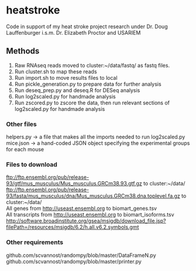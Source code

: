 # heatstroke
Code in support of my heat stroke project research under Dr. Doug Lauffenburger i.s.m. Dr. Elizabeth Proctor and USARIEM

## Methods
1. Raw RNAseq reads moved to cluster:\~/data/fastq/ as fastq files.
2. Run cluster.sh to map these reads
3. Run import.sh to move results files to local
4. Run pickle_generation.py to prepare data for further analysis
5. Run deseq_prep.py and deseq.R for DESeq analysis
6. Run log2scaled.py for handmade analysis
7. Run zscored.py to zscore the data, then run relevant sections of log2scaled.py for handmade analysis

### Other files
helpers.py -> a file that makes all the imports needed to run log2scaled.py  
mice.json -> a hand-coded JSON object specifying the experimental groups for each mouse

### Files to download
ftp://ftp.ensembl.org/pub/release-93/gtf/mus_musculus/Mus_musculus.GRCm38.93.gtf.gz to cluster:\~/data/  
ftp://ftp.ensembl.org/pub/release-93/fasta/mus_musculus/dna/Mus_musculus.GRCm38.dna.toplevel.fa.gz to cluster:\~/data/  
All genes from http://useast.ensembl.org to biomart_genes.tsv  
All transcripts from http://useast.ensembl.org to biomart_isoforms.tsv  
http://software.broadinstitute.org/gsea/msigdb/download_file.jsp?filePath=/resources/msigdb/6.2/h.all.v6.2.symbols.gmt

### Other requirements
github.com/scvannost/randompy/blob/master/DataFrameN.py  
github.com/scvannost/randompy/blob/master/printer.py
